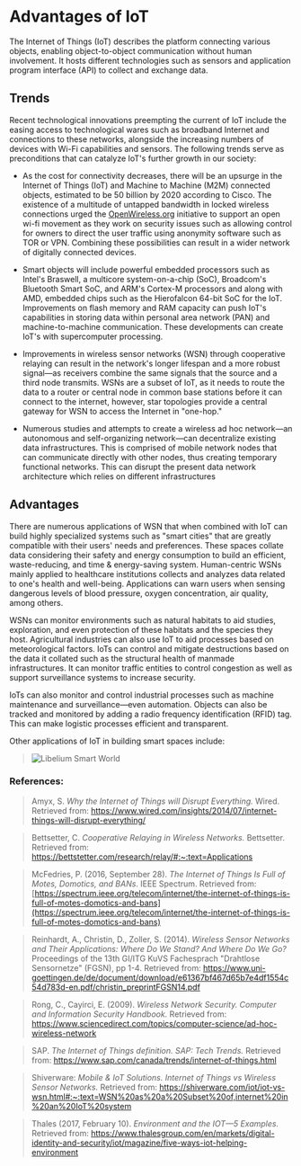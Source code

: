 # Advantages of IoT

The Internet of Things (IoT) describes the platform connecting various objects, enabling object-to-object communication without human involvement. It hosts different technologies such as sensors and application program interface (API) to collect and exchange data.

## Trends

Recent technological innovations preempting the current of IoT include the easing access to technological wares such as broadband Internet and connections to these networks, alongside the increasing numbers of devices with Wi-Fi capabilities and sensors. The following trends serve as preconditions that can catalyze IoT's further growth in our society:

* As the cost for connectivity decreases, there will be an upsurge in the Internet of Things (IoT) and Machine to Machine (M2M) connected objects, estimated to be 50 billion by 2020 according to Cisco. The existence of a multitude of untapped bandwidth in locked wireless connections urged the [OpenWireless.org](http://openwireless.org) initiative to support an open wi-fi movement as they work on security issues such as allowing control for owners to direct the user traffic using anonymity software such as TOR or VPN. Combining these possibilities can result in a wider network of digitally connected devices.

* Smart objects will include powerful embedded processors such as Intel's Braswell, a multicore system-on-a-chip (SoC), Broadcom's Bluetooth Smart SoC, and ARM's Cortex-M processors and along with AMD, embedded chips such as the Hierofalcon 64-bit SoC for the IoT. Improvements on flash memory and RAM capacity can push IoT's capabilities in storing data within personal area network (PAN) and machine-to-machine communication. These developments can create IoT's with supercomputer processing.

* Improvements in wireless sensor networks (WSN) through cooperative relaying can result in the network's longer lifespan and a more robust signal—as receivers combine the same signals that the source and a third node transmits. WSNs are a subset of IoT, as it needs to route the data to a router or central node in common base stations before it can connect to the internet, however, star topologies provide a central gateway for WSN to access the Internet in "one-hop."

* Numerous studies and attempts to create a wireless ad hoc network—an autonomous and self-organizing network—can decentralize existing data infrastructures. This is comprised of mobile network nodes that can communicate directly with other nodes, thus creating temporary functional networks. This can disrupt the present data network architecture which relies on different infrastructures

## Advantages

There are numerous applications of WSN that when combined with IoT can build highly specialized systems such as "smart cities" that are greatly compatible with their users' needs and preferences. These spaces collate data considering their safety and energy consumption to build an efficient, waste-reducing, and time & energy-saving system. Human-centric WSNs mainly applied to healthcare institutions collects and analyzes data related to one's health and well-being. Applications can warn users when sensing dangerous levels of blood pressure, oxygen concentration, air quality, among others.

WSNs can monitor environments such as natural habitats to aid studies, exploration, and even protection of these habitats and the species they host. Agricultural industries can also use IoT to aid processes based on meteorological factors. IoTs can control and mitigate destructions based on the data it collated such as the structural health of manmade infrastructures. It can monitor traffic entities to control congestion as well as support surveillance systems to increase security.

IoTs can also monitor and control industrial processes such as machine maintenance and surveillance—even automation. Objects can also be tracked and monitored by adding a radio frequency identification (RFID) tag. This can make logistic processes efficient and transparent.

Other applications of IoT in building smart spaces include:

> ![Libelium Smart World](https://s3.us-west-2.amazonaws.com/secure.notion-static.com/d745c9e7-0690-44ec-bd4b-218ef8e7b2be/Untitled.png?X-Amz-Algorithm=AWS4-HMAC-SHA256&X-Amz-Credential=AKIAT73L2G45O3KS52Y5%2F20201205%2Fus-west-2%2Fs3%2Faws4_request&X-Amz-Date=20201205T082115Z&X-Amz-Expires=86400&X-Amz-Signature=55489e5b0d5d76a6d3c2b69985e44b2900cd9f062d0f806726e483cf36a64986&X-Amz-SignedHeaders=host&response-content-disposition=filename%20%3D%22Untitled.png%22)


### References:

> Amyx, S. _Why the Internet of Things will Disrupt Everything._ Wired. Retrieved from: https://www.wired.com/insights/2014/07/internet-things-will-disrupt-everything/

> Bettsetter, C. _Cooperative Relaying in Wireless Networks._ Bettsetter. Retrieved from: https://bettstetter.com/research/relay/#:~:text=Applications 

> McFedries, P. (2016, September 28). _The Internet of Things Is Full of Motes, Domotics, and BANs_. IEEE Spectrum. Retrieved from: [https://spectrum.ieee.org/telecom/internet/the-internet-of-things-is-full-of-motes-domotics-and-bans](https://spectrum.ieee.org/telecom/internet/the-internet-of-things-is-full-of-motes-domotics-and-bans)

> Reinhardt, A., Christin, D.,  Zoller, S. (2014). _Wireless Sensor Networks and Their Applications: Where Do We Stand? And Where Do We Go?_ Proceedings of the 13th GI/ITG KuVS Fachesprach "Drahtlose Sensornetze" (FGSN), pp 1-4. Retrieved from: https://www.uni-goettingen.de/de/document/download/e61367bf467d65b7e4df1554c54d783d-en.pdf/christin_preprintFGSN14.pdf

> Rong, C., Cayirci, E. (2009). _Wireless Network Security. Computer and Information Security Handbook._ Retrieved from: https://www.sciencedirect.com/topics/computer-science/ad-hoc-wireless-network

> SAP. _The Internet of Things definition. SAP: Tech Trends._ Retrieved from: https://www.sap.com/canada/trends/internet-of-things.html

> Shiverware: _Mobile & IoT Solutions. Internet of Things vs Wireless Sensor Networks._ Retrieved from: https://shiverware.com/iot/iot-vs-wsn.html#:~:text=WSN%20as%20a%20Subset%20of,internet%20in%20an%20IoT%20system

> Thales (2017, February 10). _Environment and the IOT—5 Examples._ Retrieved from: https://www.thalesgroup.com/en/markets/digital-identity-and-security/iot/magazine/five-ways-iot-helping-environment
